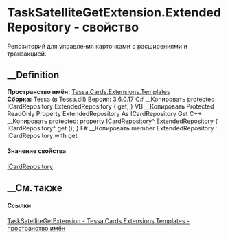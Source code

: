 # TaskSatelliteGetExtension.ExtendedRepository - свойство
Репозиторий для управления карточками с расширениями и транзакцией.
## __Definition
 **Пространство имён:**
[Tessa.Cards.Extensions.Templates](N_Tessa_Cards_Extensions_Templates.htm)  
 **Сборка:** Tessa (в Tessa.dll) Версия: 3.6.0.17
C# __Копировать
     protected ICardRepository ExtendedRepository { get; }
VB __Копировать
     Protected ReadOnly Property ExtendedRepository As ICardRepository
    	Get
C++ __Копировать
     protected:
    property ICardRepository^ ExtendedRepository {
    	ICardRepository^ get ();
    }
F# __Копировать
     member ExtendedRepository : ICardRepository with get
#### Значение свойства
[ICardRepository](T_Tessa_Cards_ICardRepository.htm)
##  __См. также
#### Ссылки
[TaskSatelliteGetExtension -
](T_Tessa_Cards_Extensions_Templates_TaskSatelliteGetExtension.htm)
[Tessa.Cards.Extensions.Templates - пространство
имён](N_Tessa_Cards_Extensions_Templates.htm)
